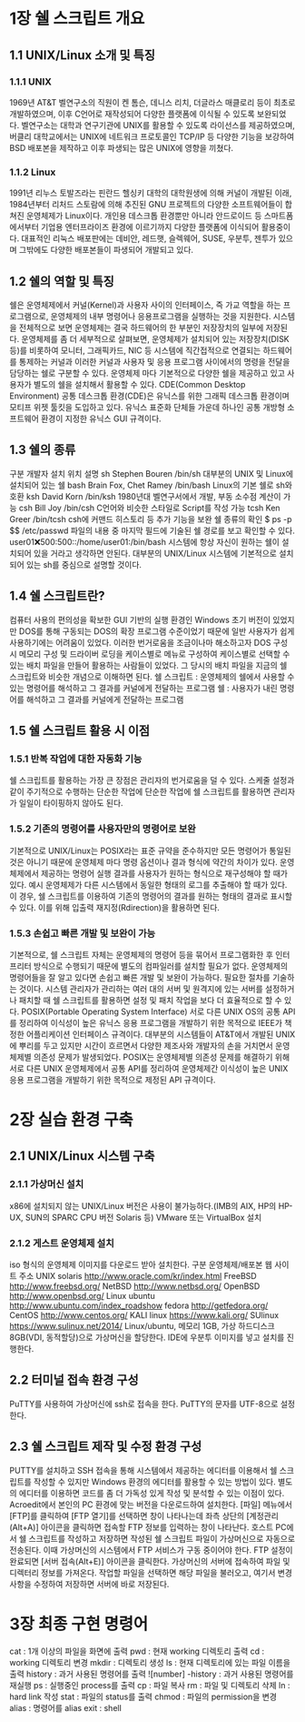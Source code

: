 # 1장 쉘 스크립트 개요
## 1.1 UNIX/Linux 소개 및 특징
### 1.1.1 UNIX
1969년 AT&T 벨연구소의 직원이 켄 톰슨, 데니스 리치, 더글라스 매클로리 등이 최초로 개발하였으며, 이후 C언어로 재작성되어 다양한 플랫폼에 이식될 수 있도록 보완되었다.
벨연구소는 대학과 연구기관에 UNIX를 활용할 수 있도록 라이선스를 제공하였으며, 버클리 대학교에서는 UNIX에 네트워크 프로토콜인 TCP/IP 등 다양한 기능을 보강하여 BSD 배포본을 제작하고 이후 파생되는 많은 UNIX에 영향을 끼쳤다.
### 1.1.2 Linux
1991년 리누스 토발즈라는 핀란드 헬싱키 대학의 대학원생에 의해 커널이 개발된 이래, 1984년부터 리처드 스토람에 의해 추진된 GNU 프로젝트의 다양한 소프트웨어들이 합쳐진 운영체제가 Linux이다.
개인용 데스크톱 환경뿐만 아니라 안드로이드 등 스마트폼에서부터 기업용 엔터프라이즈 환경에 이르기까지 다양한 플랫폼에 이식되어 활용중이다.
대표적인 리눅스 배포판에는 데비안, 레드햇, 슬렉웨어, SUSE, 우분투, 젠투가 있으며 그밖에도 다양한 배포본들이 파생되어 개발되고 있다.
## 1.2 쉘의 역할 및 특징
쉘은 운영체제에서 커널(Kernel)과 사용자 사이의 인터페이스, 즉 가교 역할을 하는 프로그램으로, 운영체제의 내부 명령어나 응용프로그램을 실행하는 것을 지원한다.
시스템을 전체적으로 보면 운영체제는 결국 하드웨어의 한 부분인 저장장치의 일부에 저장된다.
운영체제를 좀 더 세부적으로 살펴보면, 운영체제가 설치되어 있는 저장장치(DISK 등)를 비롯하여 모니터, 그래픽카드, NIC 등 시스템에 직간접적으로 연결되는 하드웨어를 통제하는 커널과 이러한 커널과 사용자 및 응용 프로그램 사이에서의 명령을 전달을 담당하는 쉘로 구분할 수 있다.
운영체제 마다 기본적으로 다양한 쉘을 제공하고 있고 사용자가 별도의 쉘을 설치해서 활용할 수 있다.
CDE(Common Desktop Environment)
공통 데스크톱 환경(CDE)은 유닉스를 위한 그래픽 데스크톱 환경이며 모티프 위젯 툴킷을 도입하고 있다.
유닉스 표준화 단체들 가운데 하나인 공통 개방형 소프트웨어 환경이 지정한 유닉스 GUI 규격이다.
## 1.3 쉘의 종류
구분	개발자	설치 위치	설명
sh	Stephen Bouren	/bin/sh	대부분의 UNIX 및 Linux에 설치되어 있는 쉘
bash	Brain Fox, Chet Ramey	/bin/bash	Linux의 기본 쉘로 sh와 호환
ksh	David Korn	/bin/ksh	1980년대 벨연구서에서 개발, 부동 소수점 계산이 가능
csh	Bill Joy	/bin/csh	C언어와 비슷한 스타일로 Script를 작성 가능
tcsh	Ken Greer	/bin/tcsh	csh에 커맨드 히스토리 등 추가 기능을 보완
쉘 종류의 확인
$ ps -p $$
/etc/passwd 파일의 내용 중 마지막 필드에 기술된 쉘 경로를 보고 확인할 수 있다.
user01:x:500:500::/home/user01:/bin/bash
시스템에 항상 자신이 원하는 쉘이 설치되어 있을 거라고 생각하면 안된다.
대부분의 UNIX/Linux 시스템에 기본적으로 설치되어 있는 sh를 중심으로 설명할 것이다.
## 1.4 쉘 스크립트란?
컴퓨터 사용의 편의성을 확보한 GUI 기반의 실행 환경인 Windows 초기 버전이 있었지만 DOS를 통해 구동되는 DOS의 확장 프로그램 수준이었기 때문에 일반 사용자가 쉽게 사용하기에는 어려움이 있었다.
이러한 번거로움을 조금이나마 해소하고자 DOS 구성 시 메모리 구성 및 드라이버 로딩을 케이스별로 메뉴로 구성하여 케이스별로 선택할 수 있는 배치 파일을 만들어 활용하는 사람들이 있었다.
그 당시의 배치 파일을 지금의 쉘 스크립트와 비슷한 개념으로 이해하면 된다.
쉘 스크립트 : 운영체제의 쉘에서 사용할 수 있는 명령어를 해석하고 그 결과를 커널에게 전달하는 프로그램
쉘 : 사용자가 내린 명령어를 해석하고 그 결과를 커널에게 전달하는 프로그램
## 1.5 쉘 스크립트 활용 시 이점
### 1.5.1 반복 작업에 대한 자동화 기능
쉘 스크립트를 활용하는 가장 큰 장점은 관리자의 번거로움을 덜 수 있다.
스케줄 설정과 같이 주기적으로 수행하는 단순한 작업에 단순한 작업에 쉘 스크립트를 활용하면 관리자가 일일이 타이핑하지 않아도 된다.
### 1.5.2 기존의 명령어를 사용자만의 명령어로 보완
기본적으로 UNIX/Linux는 POSIX라는 표준 규약을 준수하지만 모든 명령어가 통일된 것은 아니기 때문에 운영체제 마다 명령 옵션이나 결과 형식에 약간의 차이가 있다.
운영체제에서 제공하는 명령어 실행 결과를 사용자가 원하는 형식으로 재구성해야 할 때가 있다.
예시
운영체제가 다른 시스템에서 동일한 형태의 로그를 추출해야 할 때가 있다.
이 경우, 쉘 스크립트를 이용하여 기존의 명령어의 결과를 원하는 형태의 결과로 표시할 수 있다.
이를 위해 입출력 재지정(Rdirection)을 활용하면 된다.
### 1.5.3 손쉽고 빠른 개발 및 보완이 가능
기본적으로, 쉘 스크립트 자체는 운영체제의 명령어 등을 묶어서 프로그램화한 후 인터프리터 방식으로 수행되기 때문에 별도의 컴파일러를 설치할 필요가 없다.
운영체제의 명령어들을 잘 알고 있다면 손쉽고 빠른 개발 및 보완이 가능하다.
필요한 절차를 기술하는 것이다.
시스템 관리자가 관리하는 여러 대의 서버 및 원격지에 있는 서버를 설정하거나 패치할 때 쉘 스크립트를 활용하면 설정 및 패치 작업을 보다 더 효율적으로 할 수 있다.
POSIX(Portable Operating System Interface)
서로 다른 UNIX OS의 공통 API를 정리하여 이식성이 높은 유닉스 응용 프로그램을 개발하기 위한 목적으로 IEEE가 책정한 어플리케이션 인터페이스 규격이다.
대부분의 시스템들이 AT&T에서 개발된 UNIX에 뿌리를 두고 있지만 시간이 흐르면서 다양한 제조사와 개발자의 손을 거치면서 운영체제별 의존성 문제가 발생되었다.
POSIX는 운영체제별 의존성 문제를 해결하기 위해 서로 다른 UNIX 운영체제에서 공통 API를 정리하여 운영체제간 이식성이 높은 UNIX 응용 프로그램을 개발하기 위한 목적으로 제정된 API 규격이다.
# 2장 실습 환경 구축
## 2.1 UNIX/Linux 시스템 구축
### 2.1.1 가상머신 설치

x86에 설치되지 않는 UNIX/Linux 버전은 사용이 불가능하다.(IMB의 AIX, HP의 HP-UX, SUN의 SPARC CPU 버전 Solaris 등)
VMware 또는 VirtualBox 설치
### 2.1.2 게스트 운영체제 설치

iso 형식의 운영체제 이미지를 다운로드 받아 설치한다.
구분	운영체제/배포본	웹 사이트 주소
UNIX	solaris	http://www.oracle.com/kr/index.html
FreeBSD	http://www.freebsd.org/
NetBSD	http://www.netbsd.org/
OpenBSD	http://www.openbsd.org/
Linux	ubuntu	http://www.ubuntu.com/index_roadshow
fedora	http://getfedora.org/
CentOS	http://www.centos.org/
KALI linux	https://www.kali.org/
SUlinux	https://www.sulinux.net/2014/
Linux/ubuntu, 메모리 1GB, 가상 하드디스크 8GB(VDI, 동적할당)으로 가상머신을 할당한다.
IDE에 우분투 이미지를 넣고 설치를 진행한다.
## 2.2 터미널 접속 환경 구성
PuTTY를 사용하여 가상머신에 ssh로 접속을 한다.
PuTTY의 문자를 UTF-8으로 설정한다.
## 2.3 쉘 스크립트 제작 및 수정 환경 구성
PUTTY를 설치하고 SSH 접속을 통해 시스템에서 제공하는 에디터를 이용해서 쉘 스크립트를 작성할 수 있지만 Windows 환경의 에디터를 활용할 수 있는 방법이 있다.
별도의 에디터를 이용하면 코드를 좀 더 가독성 있게 작성 및 분석할 수 있는 이점이 있다.
Acroedit에서 본인의 PC 환경에 맞는 버전을 다운로드하여 설치한다.
[파일] 메뉴에서 [FTP]를 클릭하여 [FTP 열기]를 선택하면 창이 나타나는데 좌측 상단의 [계정관리(Alt+A)] 아이콘을 클릭하면 접속할 FTP 정보를 입력하는 창이 나타난다.
호스트 PC에서 쉘 스크립트를 작성하고 저장하면 작성된 쉘 스크립트 파일이 가상머신으로 자동으로 전송된다.
이때 가상머신의 시스템에서 FTP 서비스가 구동 중이어야 한다.
FTP 설정이 완료되면 [서버 접속(Alt+E)] 아이콘을 클릭한다. 가상머신의 서버에 접속하여 파일 및 디렉터리 정보를 가져온다.
작업할 파일을 선택하면 해당 파일을 불러오고, 여기서 변경 사항을 수정하여 저장하면 서버에 바로 저장된다.
# 3장 최종 구현 명령어
cat : 1개 이상의 파일을 화면에 출력
pwd : 현재 working 디렉토리 출력
cd : working 디렉토리 변경
mkdir : 디렉토리 생성
ls : 현재 디렉토리에 있는 파일 이름을 출력
history : 과거 사용된 명령어를 출력
![number] -history : 과거 사용된 명령어를 재실행
ps : 실행중인 process를 출력
cp : 파일 복사
rm : 파일 및 디렉토리 삭제
ln : hard link 작성
stat : 파일의 status를 출력
chmod : 파일의 permission을 변경
alias : 명령어를 alias
exit : shell
